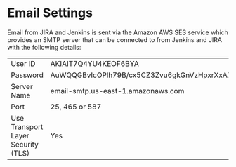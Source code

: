 # Email Settings

Email from JIRA and Jenkins is sent via the Amazon AWS SES service which provides an SMTP server that can be connected
to from Jenkins and JIRA with the following details:

| | |
|:----------|:---------------------|
| User ID   | AKIAIT7Q4YU4KEOF6BYA |
| Password  | AuWQQGBvIcOPlh79B/cx5CZ3Zvu6gkGnVzHpxrXxA7nv |
| Server Name | email-smtp.us-east-1.amazonaws.com |
| Port        |	25, 465 or 587 |
| Use Transport Layer Security (TLS) | Yes |
